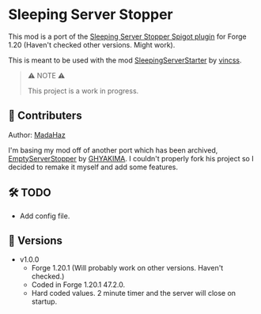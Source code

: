 # Sleeping Server Stopper
This mod is a port of the [Sleeping Server Stopper Spigot plugin](https://github.com/vincss/mcEmptyServerStopper) for Forge 1.20 (Haven't checked other versions. Might work).

This is meant to be used with the mod [SleepingServerStarter](https://github.com/vincss/mcsleepingserverstarter) by [vincss](https://github.com/vincss).

> ⚠ NOTE ⚠
> 
> This project is a work in progress.

## 🤝 Contributers
Author: [MadaHaz](https://github.com/MadaHaz)

I'm basing my mod off of another port which has been archived, [EmptyServerStopper](https://github.com/GHYAKIMA/emptyserverstopper-mod) by [GHYAKIMA](https://github.com/GHYAKIMA). I couldn't properly fork his project so I decided to remake it myself and add some features.

## 🛠 TODO
- Add config file.

## 📄 Versions
- v1.0.0
  - Forge 1.20.1 (Will probably work on other versions. Haven't checked.)
  - Coded in Forge 1.20.1 47.2.0.
  - Hard coded values. 2 minute timer and the server will close on startup.
